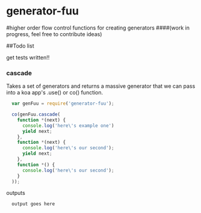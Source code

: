 generator-fuu
=============

#higher order flow control functions for creating generators
####(work in progress, feel free to contribute ideas)

##Todo list

get tests written!!

### cascade

Takes a set of generators and returns a massive generator that we can pass
into a koa app's .use() or co() function. 

```javascript
  var genFuu = require('generator-fuu');

  co(genFuu.cascade(
    function *(next) {
      console.log('here\'s example one')
      yield next;
    },
    function *(next) {
      console.log('here\'s our second');
      yield next;
    },
    function *() {
      console.log('here\'s our second');
    }
  ));
```
  outputs
```
  output goes here

```
